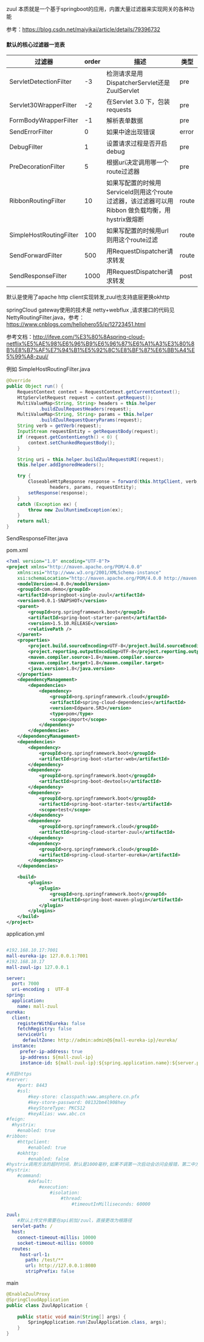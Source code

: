 zuul 本质就是一个基于springboot的应用，内置大量过滤器来实现网关的各种功能

参考：https://blog.csdn.net/maiyikai/article/details/79396732

#### 默认的核心过滤器一览表

| 过滤器                  | order | 描述                                                         | 类型  |
| ----------------------- | ----- | ------------------------------------------------------------ | ----- |
| ServletDetectionFilter  | -3    | 检测请求是用 DispatcherServlet还是 ZuulServlet               | pre   |
| Servlet30WrapperFilter  | -2    | 在Servlet 3.0 下，包装 requests                              | pre   |
| FormBodyWrapperFilter   | -1    | 解析表单数据                                                 | pre   |
| SendErrorFilter         | 0     | 如果中途出现错误                                             | error |
| DebugFilter             | 1     | 设置请求过程是否开启debug                                    | pre   |
| PreDecorationFilter     | 5     | 根据uri决定调用哪一个route过滤器                             | pre   |
| RibbonRoutingFilter     | 10    | 如果写配置的时候用ServiceId则用这个route过滤器，该过滤器可以用Ribbon 做负载均衡，用hystrix做熔断 | route |
| SimpleHostRoutingFilter | 100   | 如果写配置的时候用url则用这个route过滤                       | route |
| SendForwardFilter       | 500   | 用RequestDispatcher请求转发                                  | route |
| SendResponseFilter      | 1000  | 用RequestDispatcher请求转发                                  | post  |

默认是使用了apache http client实现转发,zuul也支持底层更换okhttp

springCloud gateway使用的技术是 netty+webflux ,请求接口的代码见 NettyRoutingFilter.java，参考：https://www.cnblogs.com/hellohero55/p/12723451.html

参考文档：http://ifeve.com/%E3%80%8Aspring-cloud-netflix%E5%AE%98%E6%96%B9%E6%96%87%E6%A1%A3%E3%80%8B%E8%B7%AF%E7%94%B1%E5%92%8C%E8%BF%87%E6%BB%A4%E5%99%A8-zuul/

例如  SimpleHostRoutingFilter.java

```java
@Override
public Object run() {
	RequestContext context = RequestContext.getCurrentContext();
	HttpServletRequest request = context.getRequest();
	MultiValueMap<String, String> headers = this.helper
			.buildZuulRequestHeaders(request);
	MultiValueMap<String, String> params = this.helper
			.buildZuulRequestQueryParams(request);
	String verb = getVerb(request);
	InputStream requestEntity = getRequestBody(request);
	if (request.getContentLength() < 0) {
		context.setChunkedRequestBody();
	}

	String uri = this.helper.buildZuulRequestURI(request);
	this.helper.addIgnoredHeaders();

	try {
		CloseableHttpResponse response = forward(this.httpClient, verb, uri, request,
				headers, params, requestEntity);
		setResponse(response);
	}
	catch (Exception ex) {
		throw new ZuulRuntimeException(ex);
	}
	return null;
}
```

SendResponseFilter.java



pom.xml

```xml
<?xml version="1.0" encoding="UTF-8"?>
<project xmlns="http://maven.apache.org/POM/4.0.0"
	xmlns:xsi="http://www.w3.org/2001/XMLSchema-instance"
	xsi:schemaLocation="http://maven.apache.org/POM/4.0.0 http://maven.apache.org/xsd/maven-4.0.0.xsd">
	<modelVersion>4.0.0</modelVersion>
	<groupId>com.demo</groupId>
	<artifactId>springboot-single-zuul</artifactId>
	<version>0.0.1-SNAPSHOT</version>
	<parent>
		<groupId>org.springframework.boot</groupId>
		<artifactId>spring-boot-starter-parent</artifactId>
		<version>1.5.10.RELEASE</version>
		<relativePath />
	</parent>
	<properties>
		<project.build.sourceEncoding>UTF-8</project.build.sourceEncoding>
		<project.reporting.outputEncoding>UTF-8</project.reporting.outputEncoding>
		<maven.compiler.source>1.8</maven.compiler.source>
		<maven.compiler.target>1.8</maven.compiler.target>
		<java.version>1.8</java.version>
	</properties>
	<dependencyManagement>
		<dependencies>
			<dependency>
				<groupId>org.springframework.cloud</groupId>
				<artifactId>spring-cloud-dependencies</artifactId>
				<version>Edgware.SR3</version>
				<type>pom</type>
				<scope>import</scope>
			</dependency>
		</dependencies>
	</dependencyManagement>
	<dependencies>
		<dependency>
			<groupId>org.springframework.boot</groupId>
			<artifactId>spring-boot-starter-web</artifactId>
		</dependency>
		<dependency>
			<groupId>org.springframework.boot</groupId>
			<artifactId>spring-boot-devtools</artifactId>
		</dependency>
		<dependency>
			<groupId>org.springframework.boot</groupId>
			<artifactId>spring-boot-starter-test</artifactId>
			<scope>test</scope>
		</dependency>
		<dependency>
			<groupId>org.springframework.cloud</groupId>
			<artifactId>spring-cloud-starter-zuul</artifactId>
		</dependency>
		<dependency>
			<groupId>org.springframework.cloud</groupId>
			<artifactId>spring-cloud-starter-eureka</artifactId>
		</dependency>
	</dependencies>

	<build>
		<plugins>
			<plugin>
				<groupId>org.springframework.boot</groupId>
				<artifactId>spring-boot-maven-plugin</artifactId>
			</plugin>
		</plugins>
	</build>
</project>
```

application.yml

```yml

#192.168.10.17:7001
mall-eureka-ip: 127.0.0.1:7001
#192.168.10.17
mall-zuul-ip: 127.0.0.1

server: 
  port: 7000
  uri-encoding :  UTF-8
spring: 
  application: 
    name: mall-zuul
eureka: 
  client: 
    registerWithEureka: false
    fetchRegistry: false
    serviceUrl:
      defaultZone: http://admin:admin@${mall-eureka-ip}/eureka/
  instance: 
     prefer-ip-address: true
     ip-address: ${mall-zuul-ip}
     instance-id: ${mall-zuul-ip}:${spring.application.name}:${server.port}:@project.version@
      
#开启https 
#server:
    #port: 8443
    #ssl: 
        #key-store: classpath:www.amsphere.cn.pfx
        #key-store-password: 08132bm4l908hey
        #keyStoreType: PKCS12
        #keyAlias: www.abc.cn  
#feign:
  #hystrix:
    #enabled: true
#ribbon: 
    #httpclient:
        #enabled: true
    #okhttp: 
        #enabled: false
#hystrix调用方法的超时时间，默认是1000毫秒,如果不调第一次启动会访问会报错，第二中方案是设置不超时hystrix.command.default.execution.timeout.enabled: false
#hystrix:
    #command:
        #default:
            #execution:
                #isolation:
                    #thread:
                        #timeoutInMilliseconds: 60000

zuul:
    #默认上传文件需要在api前加/zuul，直接更改为根路径
  servlet-path: / 
  host:
    connect-timeout-millis: 10000
    socket-timeout-millis: 60000
  routes: 
     host-url-1: 
       path: /test/**
       url: http://127.0.0.1:8080
       stripPrefix: false
```

main

```java
@EnableZuulProxy
@SpringCloudApplication
public class ZuulApplication {
    
    public static void main(String[] args) {
        SpringApplication.run(ZuulApplication.class, args);
    }
}
```


